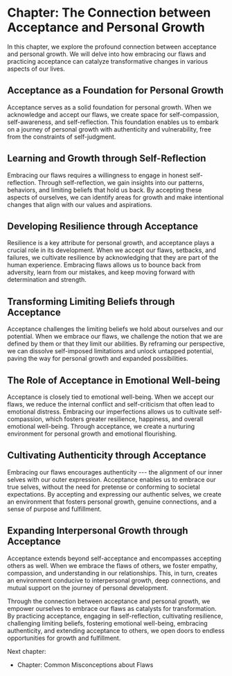 Chapter: The Connection between Acceptance and Personal Growth
==============================================================

In this chapter, we explore the profound connection between acceptance and personal growth. We will delve into how embracing our flaws and practicing acceptance can catalyze transformative changes in various aspects of our lives.

**Acceptance as a Foundation for Personal Growth**
--------------------------------------------------

Acceptance serves as a solid foundation for personal growth. When we acknowledge and accept our flaws, we create space for self-compassion, self-awareness, and self-reflection. This foundation enables us to embark on a journey of personal growth with authenticity and vulnerability, free from the constraints of self-judgment.

**Learning and Growth through Self-Reflection**
-----------------------------------------------

Embracing our flaws requires a willingness to engage in honest self-reflection. Through self-reflection, we gain insights into our patterns, behaviors, and limiting beliefs that hold us back. By accepting these aspects of ourselves, we can identify areas for growth and make intentional changes that align with our values and aspirations.

**Developing Resilience through Acceptance**
--------------------------------------------

Resilience is a key attribute for personal growth, and acceptance plays a crucial role in its development. When we accept our flaws, setbacks, and failures, we cultivate resilience by acknowledging that they are part of the human experience. Embracing flaws allows us to bounce back from adversity, learn from our mistakes, and keep moving forward with determination and strength.

**Transforming Limiting Beliefs through Acceptance**
----------------------------------------------------

Acceptance challenges the limiting beliefs we hold about ourselves and our potential. When we embrace our flaws, we challenge the notion that we are defined by them or that they limit our abilities. By reframing our perspective, we can dissolve self-imposed limitations and unlock untapped potential, paving the way for personal growth and expanded possibilities.

**The Role of Acceptance in Emotional Well-being**
--------------------------------------------------

Acceptance is closely tied to emotional well-being. When we accept our flaws, we reduce the internal conflict and self-criticism that often lead to emotional distress. Embracing our imperfections allows us to cultivate self-compassion, which fosters greater resilience, happiness, and overall emotional well-being. Through acceptance, we create a nurturing environment for personal growth and emotional flourishing.

**Cultivating Authenticity through Acceptance**
-----------------------------------------------

Embracing our flaws encourages authenticity --- the alignment of our inner selves with our outer expression. Acceptance enables us to embrace our true selves, without the need for pretense or conforming to societal expectations. By accepting and expressing our authentic selves, we create an environment that fosters personal growth, genuine connections, and a sense of purpose and fulfillment.

**Expanding Interpersonal Growth through Acceptance**
-----------------------------------------------------

Acceptance extends beyond self-acceptance and encompasses accepting others as well. When we embrace the flaws of others, we foster empathy, compassion, and understanding in our relationships. This, in turn, creates an environment conducive to interpersonal growth, deep connections, and mutual support on the journey of personal development.

Through the connection between acceptance and personal growth, we empower ourselves to embrace our flaws as catalysts for transformation. By practicing acceptance, engaging in self-reflection, cultivating resilience, challenging limiting beliefs, fostering emotional well-being, embracing authenticity, and extending acceptance to others, we open doors to endless opportunities for growth and fulfillment.

Next chapter:

* Chapter: Common Misconceptions about Flaws
